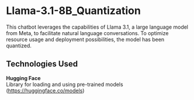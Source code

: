 # Llama-3.1-8B_Quantization
This chatbot leverages the capabilities of Llama 3.1, a large language model from Meta, to facilitate natural language conversations. To optimize resource usage and deployment possibilities, the model has been quantized.

## Technologies Used
**Hugging Face**<br>
Library for loading and using pre-trained models (https://huggingface.co/models)

